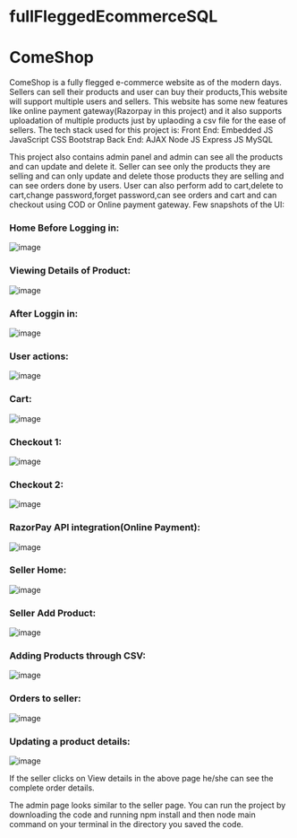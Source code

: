 # fullFleggedEcommerceSQL
<b><h1>ComeShop</h1></b>
ComeShop is a fully flegged e-commerce website as of the modern days.
Sellers can sell their products and user can buy their products,This website will support multiple users and sellers.
This website has some new features like online payment gateway(Razorpay in this project) and it also supports uploadation of multiple products just by uplaoding a csv file for the ease of sellers.
The tech stack used for this project is:
Front End:
  Embedded JS
  JavaScript
  CSS
  Bootstrap
Back End:
  AJAX
  Node JS
  Express JS
  MySQL
  
This project also contains admin panel and admin can see all the products and can update and delete it.
Seller can see only the products they are selling and can only update and delete those products they are selling and can see orders done by users.
User can also perform add to cart,delete to cart,change password,forget password,can see orders and cart and can checkout using COD or Online payment gateway.
Few snapshots of the UI:

<h3>Home Before Logging in:</h3>

![image](https://user-images.githubusercontent.com/121314308/232250380-a53daafc-096b-4025-899f-97ced69f5652.png)

<h3>Viewing Details of Product:</h3>

![image](https://user-images.githubusercontent.com/121314308/232250441-a0afcbe8-c005-42a9-96bd-c7e4997f1897.png)

<h3>After Loggin in:</h3>

![image](https://user-images.githubusercontent.com/121314308/232250499-1c96fa60-fab4-45ae-9ce5-d8c870be1e48.png)

<h3>User actions:</h3>

![image](https://user-images.githubusercontent.com/121314308/232250524-7bb35609-e9c8-4cd7-8596-59dc0b9070d7.png)

<h3>Cart:</h3>

![image](https://user-images.githubusercontent.com/121314308/232250555-8e2883f4-3786-4cbb-8afb-f22310438ad0.png)

<h3>Checkout 1:</h3>

![image](https://user-images.githubusercontent.com/121314308/232250623-16047877-d480-4426-85e7-d6bd7bfb51f0.png)

<h3>Checkout 2:</h3>

![image](https://user-images.githubusercontent.com/121314308/232250640-ebf9736a-d430-4043-86b8-94cf41c931b0.png)

<h3>RazorPay API integration(Online Payment):</h3>

![image](https://user-images.githubusercontent.com/121314308/232250926-74ee51d8-0860-49e0-ad2a-c313999e3217.png)

<h3>Seller Home:</h3>

![image](https://user-images.githubusercontent.com/121314308/232250679-cb1817c2-d163-4350-9f58-09ad9c5dacfb.png)

<h3>Seller Add Product:</h3>

![image](https://user-images.githubusercontent.com/121314308/232250714-dd4c578c-b2d6-4942-96b2-3b3c99be230f.png)

<h3>Adding Products through CSV:</h3>

![image](https://user-images.githubusercontent.com/121314308/232250738-b80f32c3-d81a-455f-9b5e-33d4e72257da.png)

<h3>Orders to seller:</h3>

![image](https://user-images.githubusercontent.com/121314308/232250765-d9482647-215f-4a1f-ba8d-8657a3b0aaaa.png)

<h3>Updating a product details:</h3>

![image](https://user-images.githubusercontent.com/121314308/232250843-1ab21005-002d-46d5-a409-995323636dd4.png)


If the seller clicks on View details in the above page he/she can see the complete order details.

The admin page looks similar to the seller page.
You can run the project by downloading the code and running npm install and then node main command on your terminal in the directory you saved the code.



